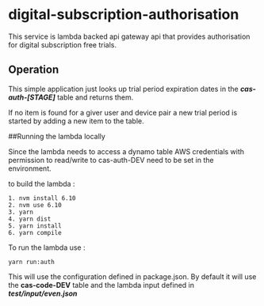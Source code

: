 # digital-subscription-authorisation

This service is lambda backed api gateway api that provides authorisation for digital subscription free trials.

## Operation

This simple application just looks up  trial period expiration dates in the ***cas-auth-[STAGE]*** table and returns them.

If no item is found for a giver user and device pair a new trial period is started by adding a new item to the table. 


##Running the lambda locally

Since the lambda needs to access a dynamo table AWS credentials with permission to read/write to cas-auth-DEV need to be set in the environment.

to build the lambda :
``` 
1. nvm install 6.10 
2. nvm use 6.10
3. yarn
4. yarn dist
5. yarn install
6. yarn compile
````
To run the lambda use :
 ```
 yarn run:auth
 ``` 

This will use the configuration defined in package.json. By default it will use the **cas-code-DEV** table and the lambda input defined in ***test/input/even.json***
